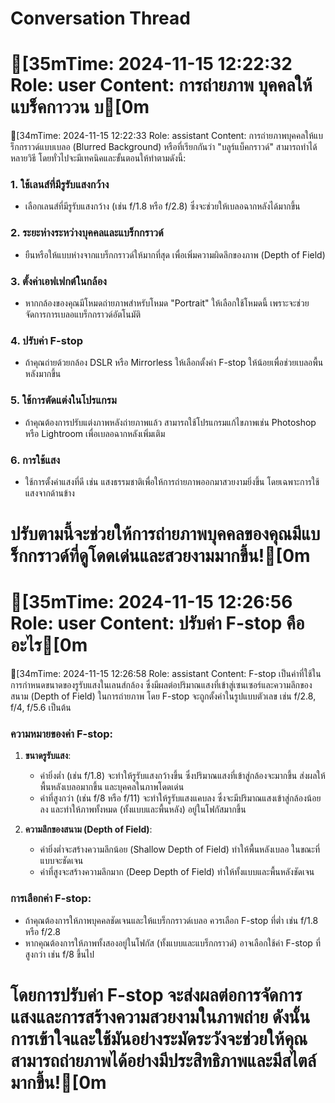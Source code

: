 # Conversation Thread

[35mTime: 2024-11-15 12:22:32
Role: user
Content: การถ่ายภาพ บุคคลให้แบร็คกาววน บ[0m
==================================================
[34mTime: 2024-11-15 12:22:33
Role: assistant
Content: การถ่ายภาพบุคคลให้แบร็กกราวด์แบบเบลอ (Blurred Background) หรือที่เรียกกันว่า "บลูร์แบ็คกราวด์" สามารถทำได้หลายวิธี โดยทั่วไปจะมีเทคนิคและขั้นตอนให้ทำตามดังนี้:

### 1. ใช้เลนส์ที่มีรูรับแสงกว้าง
- เลือกเลนส์ที่มีรูรับแสงกว้าง (เช่น f/1.8 หรือ f/2.8) ซึ่งจะช่วยให้เบลอฉากหลังได้มากขึ้น

### 2. ระยะห่างระหว่างบุคคลและแบร็กกราวด์
- ยืนหรือให้แบบห่างจากแบร็กกราวด์ให้มากที่สุด เพื่อเพิ่มความผิดลึกของภาพ (Depth of Field)

### 3. ตั้งค่าเอฟเฟกต์ในกล้อง
- หากกล้องของคุณมีโหมดถ่ายภาพสำหรับโหมด "Portrait" ให้เลือกใช้โหมดนี้ เพราะจะช่วยจัดการการเบลอแบร็กกราวด์อัตโนมัติ

### 4. ปรับค่า F-stop
- ถ้าคุณถ่ายด้วยกล้อง DSLR หรือ Mirrorless ให้เลือกตั้งค่า F-stop ให้น้อยเพื่อช่วยเบลอพื้นหลังมากขึ้น

### 5. ใช้การตัดแต่งในโปรแกรม
- ถ้าคุณต้องการปรับแต่งภาพหลังถ่ายภาพแล้ว สามารถใช้โปรแกรมแก้ไขภาพเช่น Photoshop หรือ Lightroom เพื่อเบลอฉากหลังเพิ่มเติม

### 6. การใช้แสง
- ใช้การตั้งค่าแสงที่ดี เช่น แสงธรรมชาติเพื่อให้การถ่ายภาพออกมาสวยงามยิ่งขึ้น โดยเฉพาะการใช้แสงจากด้านข้าง

ปรับตามนี้จะช่วยให้การถ่ายภาพบุคคลของคุณมีแบร็กกราวด์ที่ดูโดดเด่นและสวยงามมากขึ้น![0m
==================================================
[35mTime: 2024-11-15 12:26:56
Role: user
Content: ปรับค่า F-stop คืออะไร[0m
==================================================
[34mTime: 2024-11-15 12:26:58
Role: assistant
Content: F-stop เป็นค่าที่ใช้ในการกำหนดขนาดของรูรับแสงในเลนส์กล้อง ซึ่งมีผลต่อปริมาณแสงที่เข้าสู่เซนเซอร์และความลึกของสนาม (Depth of Field) ในการถ่ายภาพ โดย F-stop จะถูกตั้งค่าในรูปแบบตัวเลข เช่น f/2.8, f/4, f/5.6 เป็นต้น

### ความหมายของค่า F-stop:
1. **ขนาดรูรับแสง**: 
   - ค่ายิ่งต่ำ (เช่น f/1.8) จะทำให้รูรับแสงกว้างขึ้น ซึ่งปริมาณแสงที่เข้าสู่กล้องจะมากขึ้น ส่งผลให้พื้นหลังเบลอมากขึ้น และบุคคลในภาพโดดเด่น
   - ค่าที่สูงกว่า (เช่น f/8 หรือ f/11) จะทำให้รูรับแสงแคบลง ซึ่งจะมีปริมาณแสงเข้าสู่กล้องน้อยลง และทำให้ภาพทั้งหมด (ทั้งแบบและพื้นหลัง) อยู่ในโฟกัสมากขึ้น

2. **ความลึกของสนาม (Depth of Field)**:
   - ค่ายิ่งต่ำจะสร้างความลึกน้อย (Shallow Depth of Field) ทำให้พื้นหลังเบลอ ในขณะที่แบบจะชัดเจน
   - ค่าที่สูงจะสร้างความลึกมาก (Deep Depth of Field) ทำให้ทั้งแบบและพื้นหลังชัดเจน

### การเลือกค่า F-stop:
- ถ้าคุณต้องการให้ภาพบุคคลชัดเจนและให้แบร็กกราวด์เบลอ ควรเลือก F-stop ที่ต่ำ เช่น f/1.8 หรือ f/2.8
- หากคุณต้องการให้ภาพทั้งสองอยู่ในโฟกัส (ทั้งแบบและแบร็กกราวด์) อาจเลือกใช้ค่า F-stop ที่สูงกว่า เช่น f/8 ขึ้นไป

โดยการปรับค่า F-stop จะส่งผลต่อการจัดการแสงและการสร้างความสวยงามในภาพถ่าย ดังนั้นการเข้าใจและใช้มันอย่างระมัดระวังจะช่วยให้คุณสามารถถ่ายภาพได้อย่างมีประสิทธิภาพและมีสไตล์มากขึ้น![0m
==================================================
